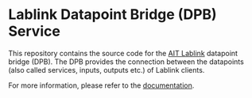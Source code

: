 # Lablink Datapoint Bridge (DPB) Service

This repository contains the source code for the [AIT Lablink](https://ait-lablink.readthedocs.io/) datapoint bridge (DPB).
The DPB provides the connection between the datapoints (also called services, inputs, outputs etc.) of Lablink clients.

For more information, please refer to the [documentation](https://mosaik-docker.readthedocs.io/projects/lablink-datapoint-bridge).
